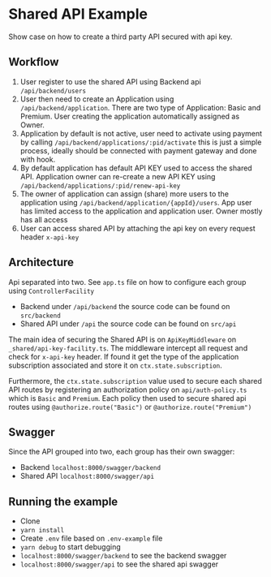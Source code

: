 # Shared API Example

Show case on how to create a third party API secured with api key. 

## Workflow 
1. User register to use the shared API using Backend api `/api/backend/users`
2. User then need to create an Application using `/api/backend/application`. There are two type of Application: Basic and Premium. User creating the application automatically assigned as Owner. 
3. Application by default is not active, user need to activate using payment by calling `/api/backend/applications/:pid/activate` this is just a simple process, ideally should be connected with payment gateway and done with hook.
4. By default application has default API KEY used to access the shared API. Application owner can re-create a new API KEY using `/api/backend/applications/:pid/renew-api-key`
5. The owner of application can assign (share) more users to the application using `/api/backend/application/{appId}/users`. App user has limited access to the application and application user. Owner mostly has all access
6. User can access shared API by attaching the api key on every request header `x-api-key`

## Architecture 
Api separated into two. See `app.ts` file on how to configure each group using `ControllerFacility`
* Backend under `/api/backend` the source code can be found on `src/backend`
* Shared API under `/api` the source code can be found on `src/api`

The main idea of securing the Shared API is on `ApiKeyMiddleware` on `_shared/api-key-facility.ts`. The middleware intercept all request and check for `x-api-key` header. If found it get the type of the application subscription associated and store it on `ctx.state.subscription`. 

Furthermore, the `ctx.state.subscription` value used to secure each shared API routes by registering an authorization policy on `api/auth-policy.ts` which is `Basic` and `Premium`. Each policy then used to secure shared api routes using `@authorize.route("Basic")` or `@authorize.route("Premium")`

## Swagger 
Since the API grouped into two, each group has their own swagger:
* Backend `localhost:8000/swagger/backend` 
* Shared API `localhost:8000/swagger/api` 

## Running the example
* Clone 
* `yarn install` 
* Create `.env` file based on `.env-example` file
* `yarn debug` to start debugging
* `localhost:8000/swagger/backend` to see the backend swagger
* `localhost:8000/swagger/api` to see the shared api swagger